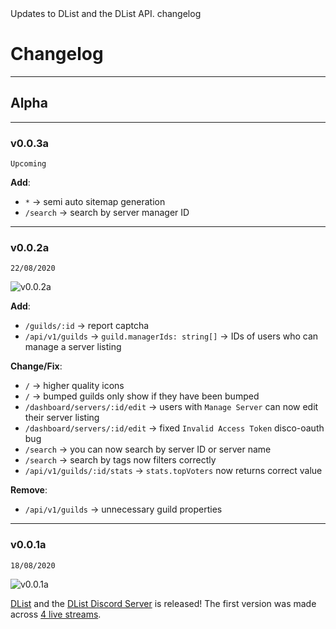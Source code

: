 <title>Changelog</title>
<description>Updates to DList and the DList API.</description>
<url>changelog</url>

# Changelog

---

## Alpha

---

### v0.0.3a
`Upcoming`

<!-- ![v0.0.3a](/assets/docs/img/v0.0.3a.png) -->

**Add**:
- `*` -> semi auto sitemap generation
- `/search` -> search by server manager ID

---

### v0.0.2a
`22/08/2020`

![v0.0.2a](/assets/docs/img/v0.0.2a.png)

**Add**:
- `/guilds/:id` -> report captcha
- `/api/v1/guilds` -> `guild.managerIds: string[]` -> IDs of users who can manage a server listing 

**Change/Fix**:
- `/` -> higher quality icons
- `/` -> bumped guilds only show if they have been bumped
- `/dashboard/servers/:id/edit` -> users with `Manage Server` can now edit their server listing
- `/dashboard/servers/:id/edit` -> fixed `Invalid Access Token` disco-oauth bug
- `/search` -> you can now search by server ID or server name 
- `/search` -> search by tags now filters correctly
- `/api/v1/guilds/:id/stats` -> `stats.topVoters` now returns correct value

**Remove**:
- `/api/v1/guilds` -> unnecessary guild properties

---

### v0.0.1a
`18/08/2020`

![v0.0.1a](/assets/docs/img/v0.0.1a.png)

[DList](/) and the [DList Discord Server](/server) is released!
The first version was made across [4 live streams](https://youtube.com/ADAMJR).